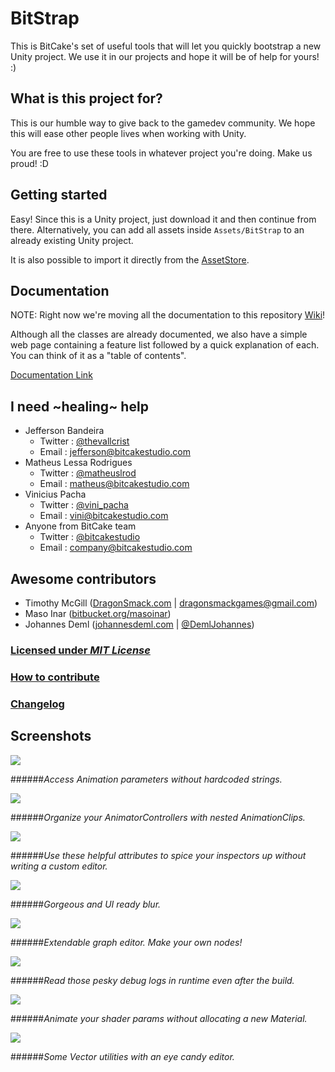 # BitStrap

This is BitCake's set of useful tools that will let you quickly bootstrap a new Unity project.
We use it in our projects and hope it will be of help for yours! :)

## What is this project for?

This is our humble way to give back to the gamedev community.
We hope this will ease other people lives when working with Unity.

You are free to use these tools in whatever project you're doing. Make us proud! :D

## Getting started

Easy! Since this is a Unity project, just download it and then continue from there.
Alternatively, you can add all assets inside `Assets/BitStrap` to an already existing Unity project.

It is also possible to import it directly from the [AssetStore](https://www.assetstore.unity3d.com/en/#!/content/51416).

## Documentation

NOTE: Right now we're moving all the documentation to this repository [Wiki](https://github.com/bitcake/bitstrap/wiki)!

Although all the classes are already documented, we also have a simple web page
containing a feature list followed by a quick explanation of each. You can think
of it as a "table of contents".

[Documentation Link](https://docs.google.com/document/d/1LzsjBetzXnpR-nto8zqYLRxRvjW_DcPP_zOH-stSWVA/pub)

## I need ~healing~ help

* Jefferson Bandeira
    * Twitter : [@thevallcrist](https://twitter.com/thevallcrist)
    * Email   : jefferson@bitcakestudio.com
* Matheus Lessa Rodrigues
    * Twitter : [@matheuslrod](https://twitter.com/matheuslrod)
    * Email   : matheus@bitcakestudio.com
* Vinicius Pacha
    * Twitter : [@vini_pacha](https://twitter.com/vini_pacha)
    * Email   : vini@bitcakestudio.com
* Anyone from BitCake team
    * Twitter : [@bitcakestudio](https://twitter.com/bitcakestudio)
    * Email   : company@bitcakestudio.com

## Awesome contributors

* Timothy McGill ([DragonSmack.com](http://dragonsmack.com) | dragonsmackgames@gmail.com)
* Maso Inar ([bitbucket.org/masoinar](https://bitbucket.org/masoinar/))
* Johannes Deml ([johannesdeml.com](http://johannesdeml.com) | [@DemlJohannes](https://twitter.com/DemlJohannes))

### [Licensed under _MIT License_](LICENSE)

### [How to contribute](CONTRIBUTING.md)

### [Changelog](Assets/BitStrap/Documentation/Changelog.txt)

## Screenshots

![](Assets/AssetStoreTools/ScreenShots/Screenshot_AnimationParameters.png)

######*Access Animation parameters without hardcoded strings.*

![](Assets/AssetStoreTools/ScreenShots/Screenshot_AnimatorEditor.png)

######*Organize your AnimatorControllers with nested AnimationClips.*

![](Assets/AssetStoreTools/ScreenShots/Screenshot_Attributes.png)

######*Use these helpful attributes to spice your inspectors up without writing a custom editor.*

![](Assets/AssetStoreTools/ScreenShots/Screenshot_BackgroundBlur.png)

######*Gorgeous and UI ready blur.*

![](Assets/AssetStoreTools/ScreenShots/Screenshot_GraphEditor.png)

######*Extendable graph editor. Make your own nodes!*

![](Assets/AssetStoreTools/ScreenShots/Screenshot_RuntimeConsole.png)

######*Read those pesky debug logs in runtime even after the build.*

![](Assets/AssetStoreTools/ScreenShots/Screenshot_TweenShader.png)

######*Animate your shader params without allocating a new Material.*

![](Assets/AssetStoreTools/ScreenShots/Screenshot_VectorHelperExample.png)

######*Some Vector utilities with an eye candy editor.*
